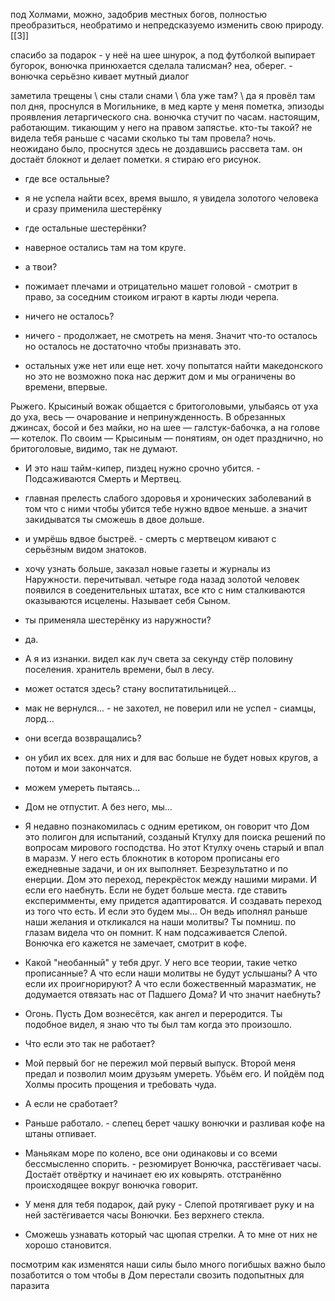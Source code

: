 под Холмами, можно, задобрив местных богов, полностью преобразиться, необратимо и непредсказуемо изменить свою природу.[[3]]

спасибо за подарок - у неё на шее шнурок, а под футболкой выпирает бугорок, вонючка принюхается
сделала талисман?
неа, оберег. - вонючка серьёзно кивает
мутный диалог

заметила трещены \ сны стали снами \ бла уже там? \ да
я провёл там пол дня, проснулся в Могильнике, в мед карте у меня пометка, эпизоды проявления летаргического сна.
вонючка стучит по часам. настоящим, работающим. тикающим у него на правом запястье.
кто-ты такой? не видела тебя раньше с часами
сколько ты там провела?
ночь. неожидано было, проснутся здесь не доздавшись рассвета там.
он достаёт блокнот и делает пометки.
я стираю его рисунок.
- где все остальные?
- я не успела найти всех, время вышло, я увидела золотого человека и сразу применила шестерёнку
- где остальные шестерёнки?
- наверное остались там на том круге.
- а твои?
- пожимает плечами и отрицательно машет головой - смотрит в право, за соседним стоиком играют в карты люди черепа.
- ничего не осталось?
- ничего - продолжает, не смотреть на меня. Значит что-то осталось но осталось не достаточно чтобы признавать это.

- остальных уже нет или еще нет. хочу попытатся найти македонского но это не возможно пока нас держит дом и мы ограничены во времени, впервые.

Рыжего. Крысиный вожак общается с бритоголовыми, улыбаясь от уха до уха, весь — очарование и непринужденность. В обрезанных джинсах, босой и без майки, но на шее — галстук-бабочка, а на голове — котелок. По своим — Крысиным — понятиям, он одет празднично, но бритоголовые, видимо, так не думают.

- И это наш тайм-кипер, пиздец нужно срочно убится. - Подсаживаются Смерть и Мертвец.
- главная прелесть слабого здоровья и хронических заболеваний в том что с ними чтобы убится тебе нужно вдвое меньше. а значит закидыватся ты сможешь в двое дольше.
- и умрёшь вдвое быстреё. - смерть с мертвецом кивают с серьёзным видом знатоков.

- хочу узнать больше, заказал новые газеты и журналы из Наружности. перечитывал. четыре года назад золотой человек появился в соеденительных штатах, все кто с ним сталкиваются оказываются исцелены. Называет себя Сыном.
- ты применяла шестерёнку из наружности?
- да.
- А я из изнанки. видел как луч света за секунду стёр половину поселения. хранитель времени, был в лесу.
- может остатся здесь? стану воспитатильницей...
- мак не вернулся... - не захотел, не поверил или не успел - сиамцы, лорд...
- они всегда возвращались?
- он убил их всех. для них и для вас больше не будет новых кругов, а потом и мои закончатся.

- можем умереть пытаясь...
- Дом не отпустит. А без него, мы...
- Я недавно познакомилась с одним еретиком, он говорит что Дом это полигон для испытаний, созданый Ктулху для поиска решений по вопросам мирового господства. Но этот Ктулху очень старый и впал в маразм. У него есть блокнотик в котором прописаны его ежедневные задачи, и он их выполняет. Безрезультатно и по енерции. Дом это переход, перекрёсток между нашими мирами. И если его наебнуть. Если не будет больше места. где ставить експеримменты, ему придется адаптироватся. И создавать переход из того что есть. И если это будем мы... Он ведь иполнял раньше наши желания и откликался на наши молитвы? Ты помниш.
по глазам видела что он помнит. К нам подсаживается Слепой. Вонючка его кажется не замечает, смотрит в кофе.
- Какой "необанный" у тебя друг. У него все теории, такие четко прописанные? А что если наши молитвы не будут услышаны? А что если их проигнорируют? А что если божественный маразматик, не додумается отвязать нас от Падшего Дома? И что значит наебнуть?
- Огонь. Пусть Дом вознесётся, как ангел и переродится. Ты подобное видел, я знаю что ты был там когда это произошло.

- Что если это так не работает?
- Мой первый бог не пережил мой первый выпуск. Второй меня предал и позволил моим друзьям умереть. Убьём его. И пойдём под Холмы просить прощения и требовать чуда.
- А если не сработает?
- Раньше работало. - слепец берет чашку вонючки и разливая кофе на штаны отпивает.
- Маньякам море по колено, все они одинаковы и со всеми бессмысленно спорить. - резюмирует Вонючка, расстёгивает часы. Достаёт отвёртку и начинает ею их ковырять.
отстранённо происходящее вокруг
вонючка говорит.
- У меня для тебя подарок, дай руку - Слепой протягивает руку и на ней застёгивается часы Вонючки. Без верхнего стекла.
- Сможешь узнавать который час щюпая стрелки. А то мне от них не хорошо становится.


посмотрим как изменятся наши силы
было много погибшых
важно было позаботится о том чтобы в Дом перестали свозить подопытных для паразита
